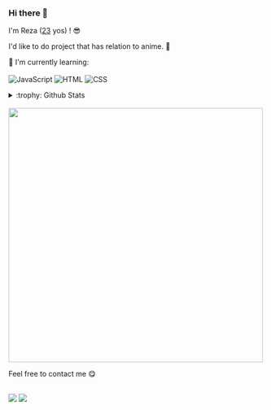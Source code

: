 ### Hi there 👋

<!--
**Rezapratama10118055/Rezapratama10118055** is a ✨ _special_ ✨ repository because its `README.md` (this file) appears on your GitHub profile.

Here are some ideas to get you started:

- 🔭 I’m currently working on ...
- 🌱 I’m currently learning ...
- 👯 I’m looking to collaborate on ...
- 🤔 I’m looking for help with ...
- 💬 Ask me about ...
- 📫 How to reach me: ...
- 😄 Pronouns: ...
- ⚡ Fun fact: ...
-->



I'm Reza ([23](https://github.com/Rezapratama10118055/Rezapratama10118055) yos) ! :sunglasses:

I'd like to do project that has relation to anime. :ghost:

:page_with_curl: I'm currently learning:
<br><br>
![JavaScript](https://img.shields.io/badge/javascript-%23323330.svg?style=for-the-badge&logo=javascript&logoColor=%23F7DF1E)
![HTML](https://img.shields.io/badge/HTML-%23E44D26.svg?style=for-the-badge&logo=html5&logoColor=white)
![CSS](https://img.shields.io/badge/CSS-%231572B6.svg?style=for-the-badge&logo=css3&logoColor=white)


<details>
<summary>:trophy: Github Stats</summary>
<img src="https://bad-apple-github-readme.vercel.app/api?show_bg=1&username=Rezapratama10118055">
<img src="https://github-profile-trophy.vercel.app/?username=Rezapratama10118055">
</details>

<br>

<img src="https://img.freepik.com/free-vector/binary-code-white-background-with-floating-numbers_1017-25331.jpg?w=740&t=st=1681356182~exp=1681356782~hmac=e7ad29baf47402fe8cb7eb3dcfd328ec9c14a8e91e4981a98f3be4011d4362e4" width="500">



Feel free to contact me :yum:
<br><br>

<a href="https://www.linkedin.com/in/reza-pratama-a1a857194/" target="_blank"><img src="https://img.shields.io/badge/LinkedIn-rezapratama-informational"></a>
<a href="mailto:rezapr21@gmail.com"><img src="https://img.shields.io/badge/Email-rezapr21%40gmail.com-orange"></a>

